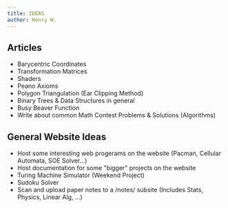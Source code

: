 ```yaml
---
title: IDEAS
author: Henry W.
---
```


## Articles
* Barycentric Coordinates
* Transformation Matrices
* Shaders
* Peano Axioms
* Polygon Triangulation (Ear Clipping Method)
* Binary Trees & Data Structures in general
* Busy Beaver Function
* Write about common Math Contest Problems & Solutions (Algorithms)

## General Website Ideas
* Host some interesting web progerams on the website (Pacman, Cellular Automata, SOE Solver...)
* Host documentation for some "bigger" projects on the website
* Turing Machine Simulator (Weekend Project)
* Sudoku Solver
* Scan and upload paper notes to a /notes/ subsite (Includes Stats, Physics, Linear Alg, ...)
